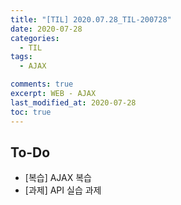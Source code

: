 ```yaml
---
title: "[TIL] 2020.07.28_TIL-200728"
date: 2020-07-28
categories:
  - TIL
tags:
  - AJAX

comments: true
excerpt: WEB - AJAX
last_modified_at: 2020-07-28
toc: true
---
```


## To-Do
- [복습] AJAX 복습
- [과제] API 실습 과제
